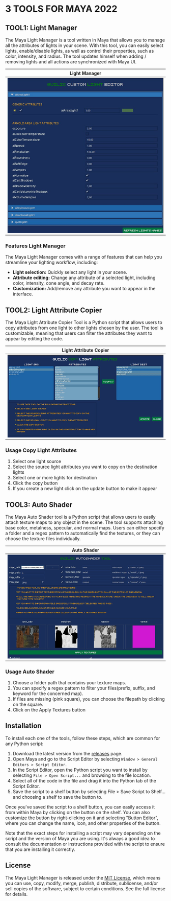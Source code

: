 # 3 TOOLS FOR MAYA 2022
## TOOL1: Light Manager

The Maya Light Manager is a tool written in Maya that allows you to manage all the attributes of lights in your scene. With this tool, you can easily select lights, enable/disable lights, as well as control their properties, such as color, intensity, and radius.
The tool updates himself when adding / removing lights and all actions are synchronized with Maya UI.

Light Manager        |  
:-------------------------:   |
![](./screenshots/tool1.jpg) |

### Features Light Manager

The Maya Light Manager comes with a range of features that can help you streamline your lighting workflow, including:

- **Light selection:** Quickly select any light in your scene.
- **Attribute editing:** Change any attribute of a selected light, including color, intensity, cone angle, and decay rate.
- **Customization:** Add/remove any attribute you want to appear in the interface.

## TOOL2: Light Attribute Copier

The Maya Light Attribute Copier Tool is a Python script that allows users to copy attributes from one light to other lights chosen by the user. The tool is customizable, meaning that users can filter the attributes they want to appear by editing the code.

Light Attribute Copier       |  
:-------------------------:   |
![](./screenshots/tool2.jpg) |

### Usage Copy Light Attributes
<ol>
  <li>Select one light source</li>
  <li>Select the source light attributes you want to copy on the destination lights</li>
  <li>Select one or more lights for destination</li>
  <li>Click the copy button</li>
  <li>If you create a new light click on the update button to make it appear</li>
</ol>

## TOOL3: Auto Shader

The Maya Auto Shader tool is a Python script that allows users to easily attach texture maps to any object in the scene. The tool supports attaching base color, metalness, specular, and normal maps. Users can either specify a folder and a regex pattern to automatically find the textures, or they can choose the texture files individually.

Auto Shader      |  
:-------------------------:   |
![](./screenshots/tool3.jpg) |

### Usage Auto Shader
<ol>
  <li>Choose a folder path that contains your texture maps.</li>
  <li>You can specify a regex pattern to filter your files(prefix, suffix, and keyword for the concerned map).</li>
  <li>If files are missing (pink square), you can choose the filepath by clicking on the square.</li>
  <li>Click on the Apply Textures button</li>
</ol>

## Installation

To install each one of the tools, follow these steps, which are common for any Python script:

1. Download the latest version from the [releases](https://github.com/yourusername/maya-light-manager/releases) page.
2. Open Maya and go to the Script Editor by selecting `Window > General Editors > Script Editor`.
3. In the Script Editor, open the Python script you want to install by selecting `File > Open Script...` and browsing to the file location.
4. Select all of the code in the file and drag it into the Python tab of the Script Editor.
5. Save the script to a shelf button by selecting File > Save Script to Shelf... and choosing a shelf to save the button to.

Once you've saved the script to a shelf button, you can easily access it from within Maya by clicking on the button on the shelf. You can also customize the button by right-clicking on it and selecting "Button Editor", where you can change the name, icon, and other properties of the button.

Note that the exact steps for installing a script may vary depending on the script and the version of Maya you are using. It's always a good idea to consult the documentation or instructions provided with the script to ensure that you are installing it correctly.

## License
The Maya Light Manager is released under the [MIT License](LICENSE), which means you can use, copy, modify, merge, publish, distribute, sublicense, and/or sell copies of the software, subject to certain conditions. See the full license for details.
